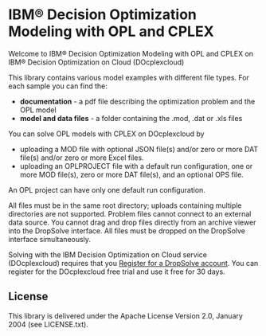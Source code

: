 # IBM® Decision Optimization Modeling with OPL and CPLEX 

Welcome to  IBM® Decision Optimization Modeling with OPL and CPLEX on IBM® Decision Optimization on Cloud (DOcplexcloud)

This library contains various model examples with different file types. For each sample you can find the:
* **documentation** - a pdf file describing the optimization problem and the OPL model
* **model and data files** - a folder containing the .mod, .dat or .xls files


You can solve OPL models with CPLEX on DOcplexcloud  by

- uploading a MOD file with optional JSON file(s) and/or zero or more DAT file(s) and/or zero or more Excel files.
- uploading an OPLPROJECT file with a default run configuration, one or more MOD file(s), zero or more DAT file(s), and an optional OPS file.

An OPL project can have only one default run configuration.

All files must be in the same root directory; uploads containing multiple directories are not supported. Problem files cannot connect to an external data source. You cannot drag and drop files directly from an archive viewer into the DropSolve interface. All files must be dropped on the DropSolve interface simultaneously.

Solving with the IBM Decision Optimization on Cloud service (DOcplexcloud) requires that you
[Register for a DropSolve account](https://dropsolve-oaas.docloud.ibmcloud.com/software/analytics/docloud). You can register for the DOcplexcloud free trial and use it free for 30 days.


## License

This library is delivered under the  Apache License Version 2.0, January 2004 (see LICENSE.txt).
